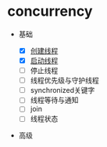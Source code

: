 # concurrency

+ 基础
  
    - [x] [创建线程](https://github.com/27392/java-notes/tree/master/src/main/java/cn/haohaoli/concurrency/create)
    - [x] [启动线程](https://github.com/27392/java-notes/tree/master/src/main/java/cn/haohaoli/concurrency/start)
    - [ ] 停止线程
    - [ ] 线程优先级与守护线程
    - [ ] synchronized关键字
    - [ ] 线程等待与通知
    - [ ] join
    - [ ] 线程状态
    
+ 高级
        